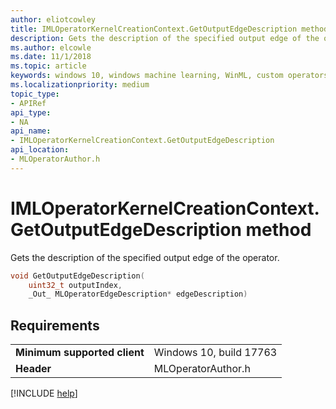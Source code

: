 ```yaml
---
author: eliotcowley
title: IMLOperatorKernelCreationContext.GetOutputEdgeDescription method
description: Gets the description of the specified output edge of the operator.
ms.author: elcowle
ms.date: 11/1/2018
ms.topic: article
keywords: windows 10, windows machine learning, WinML, custom operators, GetOutputEdgeDescription
ms.localizationpriority: medium
topic_type:
- APIRef
api_type:
- NA
api_name:
- IMLOperatorKernelCreationContext.GetOutputEdgeDescription
api_location:
- MLOperatorAuthor.h
---
```


# IMLOperatorKernelCreationContext.GetOutputEdgeDescription method

Gets the description of the specified output edge of the operator.

```cpp
void GetOutputEdgeDescription(
    uint32_t outputIndex, 
    _Out_ MLOperatorEdgeDescription* edgeDescription)
```

## Requirements

| | |
|-|-|
| **Minimum supported client** | Windows 10, build 17763 |
| **Header** | MLOperatorAuthor.h |

[!INCLUDE [help](../includes/get-help.md)]
